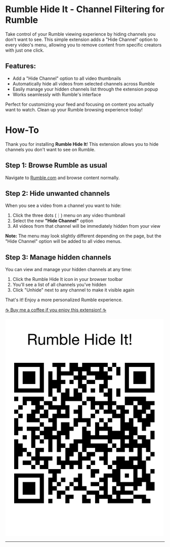 # Rumble Hide It - Channel Filtering for Rumble

Take control of your Rumble viewing experience by hiding channels you don't want to see. This simple extension adds a "Hide Channel" option to every video's menu, allowing you to remove content from specific creators with just one click.

## Features:
- Add a "Hide Channel" option to all video thumbnails
- Automatically hide all videos from selected channels across Rumble
- Easily manage your hidden channels list through the extension popup
- Works seamlessly with Rumble's interface

Perfect for customizing your feed and focusing on content you actually want to watch. Clean up your Rumble browsing experience today!

# How-To

Thank you for installing **Rumble Hide It**! This extension allows you to hide channels you don't want to see on Rumble.

## Step 1: Browse Rumble as usual
Navigate to [Rumble.com](https://rumble.com) and browse content normally.

## Step 2: Hide unwanted channels
When you see a video from a channel you want to hide:

1. Click the three dots (⋮) menu on any video thumbnail
2. Select the new **"Hide Channel"** option
3. All videos from that channel will be immediately hidden from your view

**Note:** The menu may look slightly different depending on the page, but the "Hide Channel" option will be added to all video menus.

## Step 3: Manage hidden channels
You can view and manage your hidden channels at any time:

1. Click the Rumble Hide It icon in your browser toolbar
2. You'll see a list of all channels you've hidden
3. Click "Unhide" next to any channel to make it visible again

That's it! Enjoy a more personalized Rumble experience.

[☕ Buy me a coffee if you enjoy this extension! ☕](https://www.paypal.com/ncp/payment/ZBH7WCBMAVG6L)

![QR code for tipping the developer via PayPal or Venmo](qrcode.png)

---